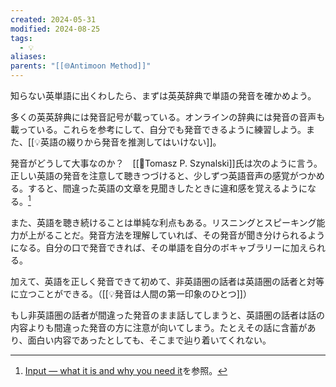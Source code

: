 ```yaml
---
created: 2024-05-31
modified: 2024-08-25
tags:
  - 💡
aliases: 
parents: "[[🌐Antimoon Method]]"
---
```

知らない英単語に出くわしたら、まずは英英辞典で単語の発音を確かめよう。

多くの英英辞典には発音記号が載っている。オンラインの辞典には発音の音声も載っている。これらを参考にして、自分でも発音できるように練習しよう。また、[[💡英語の綴りから発音を推測してはいけない]]。

発音がどうして大事なのか？　[[👤Tomasz P. Szynalski]]氏は次のように言う。正しい英語の発音を注意して聴きつづけると、少しずつ英語音声の感覚がつかめる。すると、間違った英語の文章を見聞きしたときに違和感を覚えるようになる。[^anti]

[^anti]: [Input — what it is and why you need it](https://www.antimoon.com/how/input-intro.htm#:~:text=Do%20you%20know,of%20input%2C%20too.)を参照。

また、英語を聴き続けることは単純な利点もある。リスニングとスピーキング能力が上がることだ。発音方法を理解していれば、その発音が聞き分けられるようになる。自分の口で発音できれば、その単語を自分のボキャブラリーに加えられる。

加えて、英語を正しく発音できて初めて、非英語圏の話者は英語圏の話者と対等に立つことができる。（[[💡発音は人間の第一印象のひとつ]]）  

もし非英語圏の話者が間違った発音のまま話してしまうと、英語圏の話者は話の内容よりも間違った発音の方に注意が向いてしまう。たとえその話に含蓄があり、面白い内容であったとしても、そこまで辿り着いてくれない。